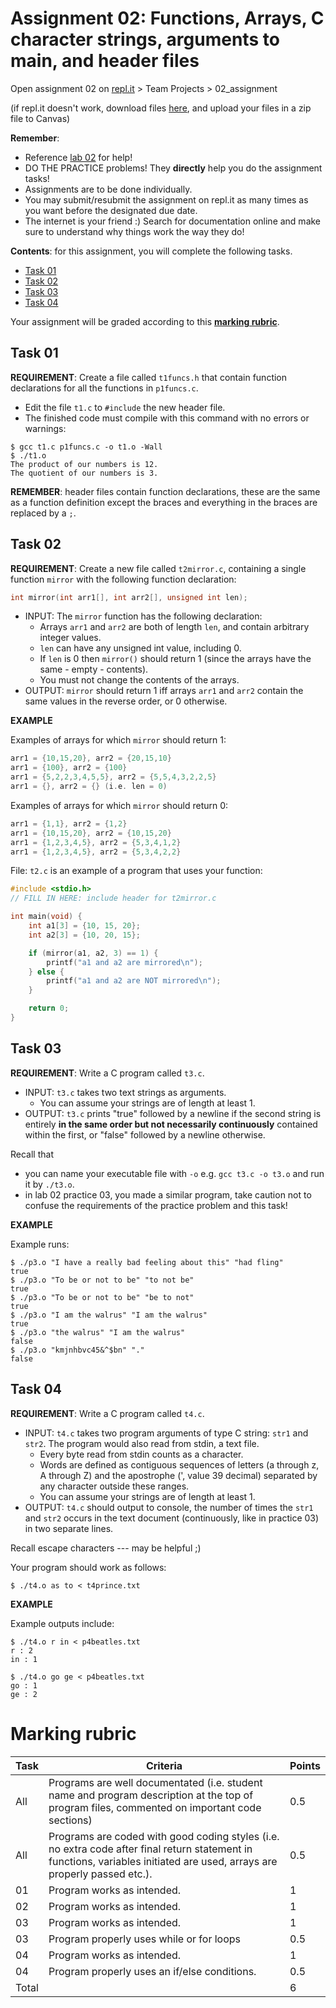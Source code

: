 # Assignment 02: Functions, Arrays, C character strings, arguments to main, and header files

Open assignment 02 on [repl.it](https://replit.com/team/202105cmpt127) > Team Projects > 02_assignment

(if repl.it doesn't work, download files [here](./files), and upload your files in a zip file to Canvas)

**Remember**:
- Reference [lab 02](../../labs/02) for help!
- DO THE PRACTICE problems! They **directly** help you do the assignment tasks!
- Assignments are to be done individually.
- You may submit/resubmit the assignment on repl.it as many times as you want before the designated due date.
- The internet is your friend :) Search for documentation online and make sure to understand why things work the way they do!

**Contents**: for this assignment, you will complete the following tasks.
- [Task 01](#task-01)
- [Task 02](#task-02)
- [Task 03](#task-03)
- [Task 04](#task-04)

Your assignment will be graded according to this [**marking rubric**](#marking-rubric).

## Task 01

**REQUIREMENT**: Create a file called `t1funcs.h` that contain function declarations for all the functions in `p1funcs.c`.
- Edit the file `t1.c` to `#include` the new header file.
- The finished code must compile with this command with no errors or warnings:
```
$ gcc t1.c p1funcs.c -o t1.o -Wall
$ ./t1.o
The product of our numbers is 12.
The quotient of our numbers is 3.
```

**REMEMBER**: header files contain function declarations, these are the same as a function definition except the braces and everything in the braces are replaced by a `;`.


## Task 02

**REQUIREMENT**: Create a new file called `t2mirror.c`, containing a single function `mirror` with the following function declaration:
```C
int mirror(int arr1[], int arr2[], unsigned int len);
```
- INPUT: The `mirror` function has the following declaration:
    - Arrays `arr1` and `arr2` are both of length `len`, and contain arbitrary integer values.
    - `len` can have any unsigned int value, including 0.
    - If `len` is 0 then `mirror()` should return 1 (since the arrays have the same - empty - contents).
    - You must not change the contents of the arrays.
- OUTPUT: `mirror` should return 1 iff arrays `arr1` and `arr2` contain the same values in the reverse order, or 0 otherwise. 

**EXAMPLE**

Examples of arrays for which `mirror` should return 1:

```C
arr1 = {10,15,20}, arr2 = {20,15,10}
arr1 = {100}, arr2 = {100}
arr1 = {5,2,2,3,4,5,5}, arr2 = {5,5,4,3,2,2,5}
arr1 = {}, arr2 = {} (i.e. len = 0)
```

Examples of arrays for which `mirror` should return 0:

```C
arr1 = {1,1}, arr2 = {1,2}
arr1 = {10,15,20}, arr2 = {10,15,20}
arr1 = {1,2,3,4,5}, arr2 = {5,3,4,1,2}
arr1 = {1,2,3,4,5}, arr2 = {5,3,4,2,2}
```

File: `t2.c` is an example of a program that uses your function:

```C
#include <stdio.h>
// FILL IN HERE: include header for t2mirror.c

int main(void) {
    int a1[3] = {10, 15, 20};
    int a2[3] = {10, 20, 15};

    if (mirror(a1, a2, 3) == 1) { 
        printf("a1 and a2 are mirrored\n");
    } else {
        printf("a1 and a2 are NOT mirrored\n");
    }

    return 0;
}
```


## Task 03

**REQUIREMENT**: Write a C program called `t3.c`.
- INPUT: `t3.c` takes two text strings as arguments.
    - You can assume your strings are of length at least 1.
- OUTPUT: `t3.c` prints "true" followed by a newline if the second string is entirely **in the same order but not necessarily continuously** contained within the first, or "false" followed by a newline otherwise.

Recall that 
- you can name your executable file with `-o` e.g. `gcc t3.c -o t3.o` and run it by `./t3.o`.
- in lab 02 practice 03, you made a similar program, take caution not to confuse the requirements of the practice problem and this task!

**EXAMPLE**

Example runs:

```
$ ./p3.o "I have a really bad feeling about this" "had fling"
true
$ ./p3.o "To be or not to be" "to not be"
true
$ ./p3.o "To be or not to be" "be to not"
true
$ ./p3.o "I am the walrus" "I am the walrus"
true
$ ./p3.o "the walrus" "I am the walrus"
false
$ ./p3.o "kmjnhbvc45&^$bn" "."
false
```


## Task 04

**REQUIREMENT**: Write a C program called `t4.c`.
- INPUT: `t4.c` takes two program arguments of type C string: `str1` and `str2`. The program would also read from stdin, a text file. 
    - Every byte read from stdin counts as a character.
    - Words are defined as contiguous sequences of letters (a through z, A through Z) and the apostrophe (', value 39 decimal) separated by any character outside these ranges.
    - You can assume your strings are of length at least 1.
- OUTPUT: `t4.c` should output to console, the number of times the `str1` and `str2` occurs in the text document (continuously, like in practice 03) in two separate lines.

Recall escape characters --- may be helpful ;)

Your program should work as follows:
```
$ ./t4.o as to < t4prince.txt
```

**EXAMPLE**

Example outputs include:

```
$ ./t4.o r in < p4beatles.txt
r : 2
in : 1

$ ./t4.o go ge < p4beatles.txt
go : 1
ge : 2
```


# Marking rubric

| Task | Criteria                                      | Points |
|------|-----------------------------------------------|--------|
| All  | Programs are well documentated  (i.e. student name and program description at the top of program files, commented on important code sections) | 0.5    |
| All  | Programs are coded with good coding styles (i.e. no extra code after final return statement in functions, variables initiated are used, arrays are properly passed etc.). | 0.5    |
| 01   | Program works as intended.                    | 1      |
| 02   | Program works as intended.                    | 1      |
| 03   | Program works as intended.                    | 1      |
| 03   | Program properly uses while or for loops      | 0.5    |
| 04   | Program works as intended.                    | 1      |
| 04   | Program properly uses an if/else conditions.  | 0.5    |
| Total|                                               | 6      |